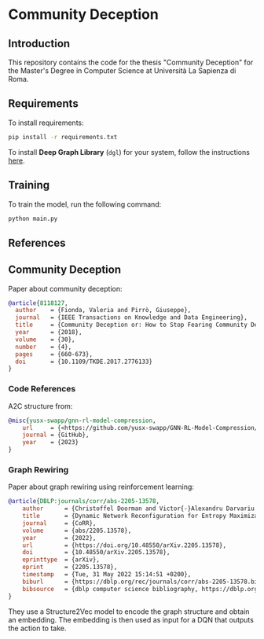 # Community Deception

## Introduction

This repository contains the code for the thesis "Community Deception" for the Master's Degree in Computer Science at Università La Sapienza di Roma.

## Requirements

To install requirements:

```bash
pip install -r requirements.txt
```

To install **Deep Graph Library** (`dgl`) for your system, follow the instructions [here](<https://www.dgl.ai/pages/start.html>).

## Training

To train the model, run the following command:

```bash
python main.py
```

## References

## Community Deception

Paper about community deception:

```bibtex
@article{8118127,
  author    = {Fionda, Valeria and Pirrò, Giuseppe},
  journal   = {IEEE Transactions on Knowledge and Data Engineering}, 
  title     = {Community Deception or: How to Stop Fearing Community Detection Algorithms}, 
  year      = {2018},
  volume    = {30},
  number    = {4},
  pages     = {660-673},
  doi       = {10.1109/TKDE.2017.2776133}
}
```

### Code References

A2C structure from:

```bibtex
@misc{yusx-swapp/gnn-rl-model-compression,
    url     = {<https://github.com/yusx-swapp/GNN-RL-Model-Compression/tree/master>},
    journal = {GitHub}, 
    year    = {2023} 
}
```

### Graph Rewiring

Paper about graph rewiring using reinforcement learning:

```bibtex
@article{DBLP:journals/corr/abs-2205-13578,
    author      = {Christoffel Doorman and Victor{-}Alexandru Darvariu and Stephen Hailes and Mirco Musolesi},
    title       = {Dynamic Network Reconfiguration for Entropy Maximization using Deep Reinforcement Learning},
    journal     = {CoRR},
    volume      = {abs/2205.13578},
    year        = {2022},
    url         = {https://doi.org/10.48550/arXiv.2205.13578},
    doi         = {10.48550/arXiv.2205.13578},
    eprinttype  = {arXiv},
    eprint      = {2205.13578},
    timestamp   = {Tue, 31 May 2022 15:14:51 +0200},
    biburl      = {https://dblp.org/rec/journals/corr/abs-2205-13578.bib},
    bibsource   = {dblp computer science bibliography, https://dblp.org}
}
```

They use a Structure2Vec model to encode the graph structure and obtain an embedding. The embedding is then used as input for a DQN that outputs the action to take.
‌
